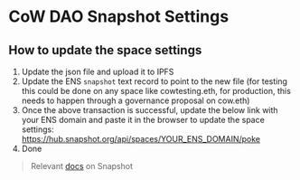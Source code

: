 # CoW DAO Snapshot Settings

## How to update the space settings

1. Update the json file and upload it to IPFS
2. Update the ENS `snapshot` text record to point to the new file (for testing this could be done on any space like cowtesting.eth, for production, this needs to happen through a governance proposal on cow.eth)
3. Once the above transaction is successful, update the below link with your ENS domain and paste it in the browser to update the space settings: https://hub.snapshot.org/api/spaces/YOUR_ENS_DOMAIN/poke
4. Done

> Relevant [docs](https://docs.snapshot.org/user-guides/spaces/create/alternative-way-to-create-a-space) on Snapshot 
